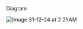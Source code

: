 Diagram

![Image 31-12-24 at 2 21 AM](https://github.com/user-attachments/assets/840149ea-4d17-4dd3-8d0b-4de067e80eae)
